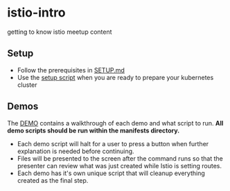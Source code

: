 # istio-intro
getting to know istio meetup content

## Setup
- Follow the prerequisites in [SETUP.md](./SETUP.md)
- Use the [setup script](./scripts/setup.sh) when you are ready to prepare your kubernetes cluster

## Demos

The [DEMO](./DEMO.md) contains a walkthrough of each demo and what script to run. 
<b>All demo scripts should be run within the manifests directory.</b>

- Each demo script will halt for a user to press a button when further explanation is needed before continuing.
- Files will be presented to the screen after the command runs so that the presenter can review
what was just created while Istio is setting routes.
- Each demo has it's own unique script that will cleanup everything created as the final step. 



